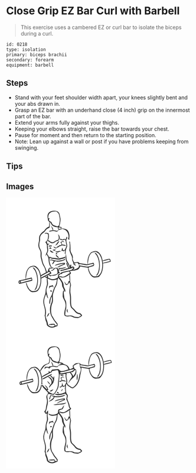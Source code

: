 # Close Grip EZ Bar Curl with Barbell
> This exercise uses a cambered EZ or curl bar to isolate the biceps during a curl.

``` 
id: 0218 
type: isolation 
primary: biceps brachii 
secondary: forearm 
equipment: barbell 
``` 

## Steps

 - Stand with your feet shoulder width apart, your knees slightly bent and your abs drawn in.
 - Grasp an EZ bar with an underhand close (4 inch) grip on the innermost part of the bar.
 - Extend your arms fully against your thighs.
 - Keeping your elbows straight, raise the bar towards your chest.
 - Pause for moment and then return to the starting position.
 - Note: Lean up against a wall or post if you have problems keeping from swinging.

## Tips


## Images

<svg width="221pt" height="275pt" viewBox="0 0 221 275" xmlns="http://www.w3.org/2000/svg">
  <g fill="#FFF">
    <path d="M0 0h221v275H0V0m85.85 31.86c-3.28 4.38-1.33 10-.83 14.93.92 1.05 1.84 2.11 2.76 3.16-.14 3.08-.29 6.15-.59 9.21-4.39 1.61-7.6 4.94-10.03 8.81-3.35 2.3-6.76 4.75-8.62 8.52-2.71 4.05-.98 9.07-2.13 13.52-.77 3.3-1.62 6.78-.7 10.15.63 3.89 3.68 6.87 4.19 10.79.31 3.37-.3 6.77.21 10.13 1.68 6.31 2.52 12.98 6.2 18.57 2.63 3.69 3.25 8.22 4.66 12.41-3.61 1.85-7.08 3.96-10.63 5.91-1.16-6.99-4.08-14.21-10.27-18.19-3.62-2.11-7.93-.78-11.54.6-8.04 5.47-9.52 16.33-9.17 25.33-4.29.97-8.54 2.1-12.84 2.94-2.1 1.56-1.91 5.78.59 6.77 8.72-1.88 17.34-4.21 25.96-6.54-.1-2.14-.46-4.25-1.17-6.28-4.04.88-8.03 1.94-12.07 2.85 1.53-6.95 1.03-14.89 5.98-20.62 2.24-3.4 6.44-4.13 10.16-4.72 4.45 1.91 8.32 5.28 10.33 9.74 2.95 6.9 4.03 14.59 3.25 22.05-.74 5.49-1.93 11.47-6.01 15.52-2.85 3.26-7.67 2.65-11.54 2.46-4.4-1.67-6.81-6.14-8.63-10.21-1.12-2.32-1.09-5.3-3.21-7.03.5 5.48 2.56 10.86 6.06 15.13 1.9 2.36 4.53 4.7 7.77 4.53 3.82-.26 8.31-.09 10.91-3.46 5.58-6.6 6.53-15.84 6.24-24.17 2.49-1 4.88-2.26 7.23-3.55 1.35 1.12 2.68 2.45 4.57 2.53-.51 3.43-.2 6.89.05 10.33.44 3.51-1.55 6.62-2.09 9.99-.85 3.65-.71 7.43-1.3 11.12-1.63 4.87-3.53 9.72-4.21 14.84-.3 7.26 3.43 13.95 3.68 21.16.04 3.07-.09 6.18-.95 9.15 1.78 3.72.87 8.03 2.89 11.64 1.82 2.91.46 7.26 3.56 9.39 4.18 3.66 11.07 4.28 15.64 1.05 1.18-.21 2.33-.52 3.45-.93 1.43-1.14.83-3.11.9-4.68-1.36-1.71-2.49-3.61-3.98-5.21-3.21-3.16-4.45-7.68-7.33-11.1-2.76-6.47-2.37-13.66-1.16-20.43.67-3.39 2.7-6.42 2.84-9.92.41-5.05-1.01-10.23.59-15.15 1.66-5.25 2.96-10.73 6.12-15.33 3.15-4.9 1.17-11.31 4.32-16.09 2.65 2.27 4.35 5.36 6.15 8.29 2.1 3.16.74 7.32 2.6 10.57 1.73 3.19 2.92 6.64 4.62 9.85 3-4.6-2.58-8.48-2.52-13.14.13-6.33-4.53-11.04-7.66-16.07-.53-.5-1.59-1.49-2.13-1.99l1.52-.11c6.56 4.07 14.38.24 19.64-4.23.27 4.33.48 8.66.79 12.98-.5-.01-1.5-.02-2-.02-.81 2.21-1.05 5.01-3 6.54-2.7.41-4.02-2.73-4.89-4.78-.19.03-.56.08-.75.1 1.01 2.16 1.28 5.25 3.74 6.27 3.38.38 4.68-3.4 6.38-5.58.67 1.88 1.8 3.74 1.55 5.83-1.11 6.63-2.35 13.53-.78 20.19 1.67 8.32-.96 17.13 2.47 25.15 2.64 2.71 5.55 5.17 7.77 8.26 2.44 3.42 6.42 5.33 10.56 5.64.72.95 1.44 1.91 2.14 2.89-2.35 1.01-4.43 3.3-7.2 2.8-1.97-.15-3.94-.32-5.89-.58-2.65-.94-5.07-2.85-8.03-2.61-3.68-.26-7.98 1.49-11.05-1.26.36-4.51.35-9.16 1.98-13.43.13-4.07.35-8.15-.12-12.2-.41-3.57-3.41-6.22-3.74-9.79-.62-4.55-1.72-9.17-.52-13.74-.73-.05-1.63-.17-1.89.73-.79 3.72-.92 7.56-.84 11.35 1.22 5.15 5.34 9.27 5.57 14.75 1.65 7.92-4.08 15.42-1.93 23.29 2.78 2.85 6.9 2.38 10.46 1.77 4.06-.79 7.09 3.06 11.01 3.1 1.98.04 3.92.7 5.9.51 3.21-1.21 6.93-2.21 8.49-5.63-1.64-1.64-2.82-4.35-5.47-4.41-4.53-.29-7.56-4-10.2-7.26-1.92-2.55-5.52-3.88-6-7.36-1.46-5.92-.67-12.11-1.01-18.14.1-4.37-1.83-8.54-1.25-12.92-.06-3.22.02-6.43.99-9.54 1.02-3.33-1.63-6.26-1.37-9.56.08-4.6-.09-9.22-.91-13.76.57-.23 1.69-.68 2.25-.91l.06-2.91c-.61-.57-1.85-1.71-2.46-2.27 4.55-1.92 9.63-.81 14.15-2.86 3.93-.44 5.85-4.05 7.48-7.18 5.16.97 10.31 2.09 15.54 2.63.34 6.45 3.13 12.81 7.75 17.34 1.91 2.1 4.92 2.92 7.68 2.41 2.83-.48 6.28-.09 8.18-2.71 6.29-6.91 7.42-16.96 7.01-25.91 5.4-.28 10.56-2.24 15.76-3.59-.55-1.99-.55-6.36-3.61-5.5-4.3 1.11-8.86 1.64-12.83 3.74-1.48-6.65-3.55-14.12-9.54-18.12-4.13-2.84-9.43-1.11-13.52.77-6.86 6.02-8.27 16.21-7.77 24.86-4.79-.97-9.66-1.39-14.46-2.29-1.99-.1-3.19-1.86-4.81-2.75-2.53.03-4.95.93-7.46 1.14-1.74-2.8-4.08-5.59-3.2-9.14 1.17-6.33-5.11-10.77-4.71-16.94.17-5.08-.14-10.18-.95-15.2.16-1.02-.94-1.08-1.49-1.54 1.11 5.98 1.08 12.11.26 18.12 1.22 3.7 2.48 7.4 4.24 10.89 1.5 2.71 1.13 5.85 1.36 8.82.82 2.52 2.44 4.78 2.66 7.5.27 2.69 3.48 3.45 5.73 3.33-1.44-1.27-3.06-2.33-4.56-3.52 2.25-.71 4.53-1.36 6.8-2.03.98 1.27 1.91 2.55 2.85 3.85l.66-1.06c-.17 1.36-.32 2.72-.52 4.07.07.32.21.94.28 1.25-2.56 4.36-7.73 5.22-12.13 6.7.96-1.16 2.07-2.18 2.96-3.4-.19-1.31-1.26-2.25-1.92-3.33-.65-.06-1.96-.17-2.61-.23-.54.37-1.63 1.13-2.18 1.5l.12-5.21c-2.9-.29-2.45 2.47-2.56 4.47-.94-3.83-2.71-7.36-4.92-10.6-3.31-4.56-1.4-10.6-3.79-15.52-.35-4.33.06-8.94 2.1-12.88 2.7-5.37-1.76-11.17-.59-16.7 1.5-1.75 2.09-3.89.48-5.78-.71 1.88-1.33 3.78-1.88 5.71-.79-.34-1.57-.69-2.35-1.05-1.6.41-3.2.83-4.79 1.26-1.29-.61-2.58-1.23-3.86-1.84-.25.38-.75 1.16-1 1.55 3.11 2.23 6.76 1.84 10.08.26 2.45 2.57 2.02 6.44 2.96 9.66 1.25 4.6-1.56 8.72-3.93 12.38-.7-.13-2.09-.37-2.78-.5-.22-1.82-.68-3.61-1.53-5.24-.49 2.41-.92 4.83-1.44 7.23.65-.18 1.97-.52 2.62-.69.52.34 1.54 1.03 2.06 1.37.58-.61 1.74-1.82 2.32-2.43l.32 5.52c-.43 0-1.28-.01-1.71-.01.56.37 1.69 1.11 2.25 1.48 1.43 4.14-.08 8.71 1.12 12.94.48 3.94 3.66 6.63 5.19 10.12.92 2.07 1.79 4.18 2.72 6.25-4.35-2.35-3.09-8.83-7.48-11.38.94 4.06 2.74 7.87 4.66 11.55-5.53.64-10.56 3.38-16.14 3.75.05.76.13 1.51.27 2.26 7.4-1.81 14.69-4.11 22.14-5.74 1.09-.71 2.19-1.4 3.32-2.06-.11 2.44-1.72 4.46-3.97 5.32-6.48 2.31-13.5 2.54-19.93 5.03-1.56 2.11-4.1 2.62-6.23 3.87-.51 2.15-.66 4.36-.99 6.54-3.51 2.35-7.8 3.76-12.04 3.25-2.72-.6-5.21-1.91-7.79-2.91-.04-1.74-.1-3.47-.19-5.2-1.24 1.2-2.33 2.54-3.31 3.96-.61-.3-1.83-.89-2.44-1.19 2.33-1.03 4.59-2.19 6.85-3.35 1.21 1.19 2.5 2.31 3.98 3.17 2.18-2.47 5.77-.84 8.57-1.88 4.59-.59 7.4-4.65 11.48-6.4-2.59.36-2.88-1.96-3.71-3.51 1.31-.44 2.62-.9 3.86-1.51l-4.37-.84c-.53-1.1-1-2.24-1.74-3.21-2.83-.15-5.81-.2-8.12 1.68-.27.58-.8 1.74-1.07 2.32-.66.13-1.99.37-2.66.5-.24.37-.72 1.13-.96 1.51 3.72.58 5.75-2.53 8.05-4.76 1.55-.11 3.9-.42 4.11 1.71.34 3.1 2.16 7.14-.7 9.56-3.9 1.7-8.26 1.56-12.29 2.79-.86-.52-2.58-1.57-3.44-2.09 1.56-.47 3.1-.99 4.65-1.49-.01-2.86-1.87-5.03-4.16-6.49.18-1.28.37-2.55.56-3.81 2.85-.26 6.17.23 8.37-1.99l-3.5-.12c-3.9-5.82-5.96-13.24-4.36-20.14 2.1 1.7 4.68 2.62 7.37 2.62 4.69.05 9.32 2.27 14.01.93 3.24-1.03 6.74-1.4 9.77-3.02.2-.66.6-2 .8-2.67-4.57 2.14-9.55 3.3-14.54 3.86-3.66-.46-7.27-1.43-10.99-1.35-2.23.19-4.12-1.04-6.01-2.02-.66.2-1.31.45-1.93.76-.78-2.52-2.52-4.51-3.94-6.66.53-2.33 2.09-4.37 2.17-6.81.08-3.83-.6-7.64-.85-11.46 1.3-.65 2.57-1.36 3.83-2.07-1.5.01-2.98-.35-4.47-.42-.33-.88-1-2.64-1.33-3.52.41-.66 1.23-1.98 1.64-2.63 2.52 1.88 4.92 4.06 7.94 5.12 3.42.75 6.69-1.08 8.87-3.6 2.36-.83 5.64-.95 6.7-3.66 2.57-3.43.91-8.44-2.26-10.86 1.4 3.57 2.3 7.42.8 11.14-3.24.94-6.42 2.08-9.06 4.25-3.81 2.48-7.86-.4-10.61-3.06-.45.06-1.37.19-1.83.26 2.47-4.39 2.92-9.65 1.34-14.41-2.34-.79-6.87-2.51-7.72.88 2.49-.94 7.42-.35 6.96 3.18.16 4.81-.71 11.54-5.71 13.55 1.63 2.57 3.78 5.17 3.4 8.43-.35 4.38 1.85 9.15-.73 13.14-1.34 2.21-2 4.72-2.05 7.29.62-1.27 1.21-2.56 1.77-3.86 1.92 2.85 4 5.87 4.1 9.44.48 6.41 1.07 13.73 6.61 18-1.85.02-4.35-1-5.63.96-2.46 1.98-.96 6.07-4.05 7.54-.52-1.23-1.11-2.43-1.5-3.71-1.36-6.32-6.07-11.33-7.33-17.69-.48-2.49-.99-4.96-1.72-7.38-1.37-4.11.41-8.48-.9-12.61-.77-4.26-4.19-7.64-4.18-12.09-.35-2.96 0-5.93.98-8.73 1.24-3.26-.14-6.83 1.05-10.1 1.21-3.16 3.65-5.73 6.49-7.51 2.92-1.75 4.1-5.17 6.61-7.34 1.78-1.28 3.91-1.92 5.76-3.08.5-3.77.73-7.6.37-11.4 2.94 2.37 3.4 6.97 7.09 8.46 2.81 1.58 6.01 2.23 9.21 2.13.04 1.86.54 3.61 1.5 5.19-1.19 1-2.34 3.06-4.2 2.16-2.2-.68-4.46-1.07-6.76-1.25.46-3.82-2.48-6.58-4.47-9.44 1.21 3.2 2.5 6.36 3.7 9.57-2.29.38-4.56.89-6.85 1.23-.09.4-.26 1.19-.34 1.59 2.52-.32 4.98-1.03 7.51-1.34 2.74-.31 5.23 1.2 7.9 1.45 1.67-.18 2.33-1.85 3.14-3.07 3.23-1.11 6.44-2.3 9.79-2.98l-.38.73c8.72 1.57 13.56 11.95 10.37 19.93.82.75 1.65 1.51 2.49 2.25-.42-4.1 1.07-8.25-.14-12.28-.84-3.6-2.18-7.65-5.85-9.26-4.81-2.05-10.69-2.85-15.44-.24a96.14 96.14 0 0 0-.33-4.14c2.42.77 4.91 1.34 7.46 1.43-1.52-2.01-4.06-2.12-6.31-2.66 1.64-3.85 2.08-8.06 2.69-12.16.7-4.18-1.22-8.14-1.7-12.24-.29-4.27-4.42-7.65-8.61-7.59-5.03-.55-10.98.13-14.18 4.55m24.06 59.03c1.91 1.24 3.26 3.64 1.96 5.82-1.24.18-2.49.32-3.74.41-1.21 1.34-2.77 2.22-4.47 2.78-.64.83-1.26 1.67-1.88 2.52-1.98-.84-3.89-1.83-5.88-2.64 1.07 2.19 2.99 3.59 5.42 3.82 1.65-1.3 3.48-2.34 5.51-2.91.35-.36 1.05-1.07 1.4-1.43 1.83-.36 3.61-.96 5.2-1.94 2.74.18 5.45.65 8.09 1.4-1.23-3.18-4.79-2.84-7.58-2.96-.44-1.41-1.09-2.74-1.83-4.01.88-.7 1.74-1.4 2.6-2.11 1.18.45 2.38.88 3.58 1.28-1.01-.91-1.92-2.07-3.25-2.52-1.7.88-3.12 2.34-5.13 2.49m-5.15-.17c-1.64 2.47-3.59 4.71-5.28 7.14 1.56-.86 3.06-1.81 4.57-2.76 1.15-2.08 2.96-3.76 3.88-5.96-1.2.11-2.54.42-3.17 1.58m-18.39 7.05c.08.49.24 1.45.32 1.93 2.13-.04 4.23-.31 6.34-.57-.28-.51-.82-1.54-1.1-2.06-1.79.62-3.67.87-5.56.7m.47 5.88c1.84.29 3.7.39 5.55.62-.82-1.05-1.65-2.09-2.5-3.12-1.04.81-2.06 1.63-3.05 2.5m7.45 2.56c1.06 1.71 2.92 1.97 4.76 2.09.6-.92 1.21-1.84 1.8-2.77-2.19.24-4.37.45-6.56.68m-5.19.9c-.36 3.87 4.31 5.67 7.48 4.7-2.37-1.76-4.92-3.24-7.48-4.7m10.63 2.06c1.73 2.49 4.72 3.64 7.21 1.39 1.52-.21 3.03-.45 4.52-.8-3.75-2.9-7.76 1.52-11.73-.59m1.29 3.56c-.65 1.37 1.27 3.35 2.62 2.77.47-1.33-1.15-3.73-2.62-2.77m-.33 2.76c.2 3.69 3.28 7.48 7.23 7.1-2.54-2.24-4.91-4.64-7.23-7.1m3.31 13.02c-4.84.41-9.18-2.32-13.95-2.43l-.2 3.26c.4-.5 1.2-1.51 1.6-2.01 1.8.64 3.58 1.31 5.34 2.05-1.19 2.04-2.54 3.97-3.76 5.98 3.01.25 4.14-2.93 5.04-5.23 1.09-.18 2.19-.39 3.28-.64 1.1.71 2.36 1.08 3.68.9 4.99-.13 10.01-1.26 14.41-3.67.15-.6.47-1.81.62-2.41-4.51 3.46-10.58 3.88-16.06 4.2m-2.07 7.57c-1.43.3-2.41 1.4-3.39 2.38 6.34-.98 12.42-4.05 18.92-3.51-4.77 2.32-10.26 3.54-14.1 7.44 5.53-1.57 10.58-4.56 16.06-6.38-.04-1.06-.07-2.12-.08-3.18-5.94.14-11.77 1.48-17.41 3.25m4.96 7.14c-.29.68-.51 1.39-.63 2.12 5.43-.4 11.79.07 15.94-4.19-5 1.21-10.12 2.89-15.31 2.07m-53.16-1.23c1.83 3.21 4.79 5.7 6.06 9.25 4.79 11.85 4.73 26.34-2.45 37.24 3.86-.94 4.67-5.21 5.69-8.45 2.62-10.15 1.9-21.22-2.33-30.84-1.5-3.02-3.3-6.56-6.97-7.2m68.98 88.3c.93 1.4 1.85 2.82 2.89 4.15-.58-2.86-1.04-5.74-1.31-8.65-.72 1.43-1.13 2.97-1.58 4.5z"/>
    <path d="M89.04 31.73c3.63-3.21 8.67-3.34 13.24-3.13 2 1.86 4.64 3.58 5.01 6.52.74 4.28 2.3 8.54 1.53 12.94-.51 2.91-.73 5.91-1.63 8.74-1.01.79-2.12 1.42-3.2 2.09-2.68-.88-5.4-1.71-7.98-2.86-2.34-1.09-3.15-3.74-4.14-5.91-1.69-1.01-3.4-2.01-4.86-3.34-.1-1.69.64-3.28 1.05-4.89l-2.44.64c-.34-3.81.04-8.36 3.42-10.8zM172.07 113.95c2.3-3.02 6.45-2.73 9.75-3.76 2.91 1.58 6.14 3.03 7.94 5.98 5.42 8.41 6.3 18.95 4.97 28.66-1.03 6.46-3.92 13.77-10.85 15.73-.02-1.14-.06-2.29-.11-3.43l.89 1.37c4.21-4.79 5.19-11.43 5.61-17.57.45-8.56-1.02-17.42-5.45-24.84-1.12-1.95-2.9-3.37-4.88-4.36.59 3.11 3.59 4.89 4.78 7.74 4.78 9.66 5.42 21.22 2.25 31.48-.69 2.42-2 4.61-3.69 6.46 0 .63.02 1.89.02 2.52-2.47.52-5.17.78-7.32-.82-5.38-3.49-7.24-10.01-8.84-15.84.41-.43 1.23-1.29 1.65-1.72 3.06-.71 6.1-1.51 9.12-2.37.34-1 .68-2 1.02-2.99-.54-1.19-1.07-2.37-1.6-3.56-3.88.96-7.75 1.97-11.64 2.9 1.4-7.34 1.28-15.56 6.38-21.58zM196.07 129.47c4.48-1.08 8.94-2.23 13.36-3.51.57.96 2.47 2.32 1.08 3.41-4.52 1.46-9.25 2.14-13.78 3.56-.17-.86-.49-2.59-.66-3.46z"/>
    <path d="M148.91 135.15c5 .76 9.94 2.01 14.99 2.41 3.78-.46 7.33-1.97 11.07-2.62 1.42-.55 3.83 1.58 1.67 2.52-4.11 1.3-8.23 2.93-12.54 3.26-5.34-.88-10.66-1.89-16-2.83.21-.69.61-2.06.81-2.74zM114.4 153.34c4.46-1.07 8.95-2 13.42-3.08.57 1.15 1.18 2.29 1.82 3.4-5.07 2.39-8.97 7-14.84 7.68-2.59-.97-5.28-1.71-8.04-2 .73-1.9 2.4-3.01 3.99-4.13.61.05 1.83.15 2.44.19l1.21-2.06zM71.02 159.68c5.51-3.02 11.09-5.89 16.56-9 .39.65 1.19 1.94 1.58 2.58-5.96 3.44-12.28 6.2-18.22 9.69l.08-3.27zM29.55 169.46c7.45-.96 14.56-3.56 21.97-4.69 0 .62-.01 1.87-.01 2.5-7.02 2.25-14.37 3.39-21.33 5.89-.16-.92-.47-2.77-.63-3.7zM84.02 164.68c2.97.99 5.7 2.71 8.8 3.29 3.5.23 6.91-.8 10.29-1.54-.79 5.21-1.42 10.71-4.54 15.14-2.74 5.16-4.08 10.94-6.01 16.42-2.1 3.94-4.32 7.97-4.77 12.5-.17 2.12-.6 4.52.99 6.26 1.26-5.24.58-11.05 4.06-15.58 0 4.3.85 8.87-1.02 12.92-4.47 9.91-3.79 22.4 2.65 31.32 2.18 5.2 6.79 8.71 9.34 13.69-1.2.41-2.4.79-3.62 1.16-.86-1.23-1.34-2.81-2.59-3.7-3.33.19-6.69.28-9.99.64-.25.39-.77 1.17-1.02 1.57 1-.14 2-.27 3-.41 3.07 1.78 7.28-1.97 9.26 1.88-4.09 3.61-10.66 2.4-13.73-1.92-.5-6.07-3.89-11.37-5.05-17.29-.03-1.99.54-3.92.79-5.87.99-9.28-5.04-17.78-3.66-27.05.8-4 2.09-7.9 3.82-11.6 1.63 2.69 1.45 6.69 4.35 8.48-1.35-5.28-3.01-10.51-3.66-15.93.11-4.52 2.3-8.57 3.25-12.9.12-3.85-.69-7.65-.94-11.48m3.47 15.18c-.18 1.82-.37 3.64-.48 5.47.72-1.16 1.4-2.33 2.09-3.5a97.2 97.2 0 0 0 5.08-1.34c.72 1.06 1.47 2.1 2.25 3.12-.43-1.9-1.06-3.73-1.69-5.57-2.25 1.19-4.7 1.83-7.25 1.82m5.83 10.96c.02-2.2-2.79-1.41-4.08-2.11-.07 2.62 1.95 2.69 4.08 2.11M82.6 242.77c1.06-.92 2.08-1.88 3.08-2.86.67-1.94 1.66-3.73 2.62-5.53-3.67.94-4.57 5.3-5.7 8.39zM27.2 170.38c1.45-.23 1.45 2.27.6 2.96-1.41.2-1.42-2.27-.6-2.96z"/>
  </g>
  <g fill="#333">
    <path d="M85.85 31.86c3.2-4.42 9.15-5.1 14.18-4.55 4.19-.06 8.32 3.32 8.61 7.59.48 4.1 2.4 8.06 1.7 12.24-.61 4.1-1.05 8.31-2.69 12.16 2.25.54 4.79.65 6.31 2.66-2.55-.09-5.04-.66-7.46-1.43.14 1.38.25 2.76.33 4.14 4.75-2.61 10.63-1.81 15.44.24 3.67 1.61 5.01 5.66 5.85 9.26 1.21 4.03-.28 8.18.14 12.28-.84-.74-1.67-1.5-2.49-2.25 3.19-7.98-1.65-18.36-10.37-19.93l.38-.73c-3.35.68-6.56 1.87-9.79 2.98-.81 1.22-1.47 2.89-3.14 3.07-2.67-.25-5.16-1.76-7.9-1.45-2.53.31-4.99 1.02-7.51 1.34.08-.4.25-1.19.34-1.59 2.29-.34 4.56-.85 6.85-1.23-1.2-3.21-2.49-6.37-3.7-9.57 1.99 2.86 4.93 5.62 4.47 9.44 2.3.18 4.56.57 6.76 1.25 1.86.9 3.01-1.16 4.2-2.16-.96-1.58-1.46-3.33-1.5-5.19-3.2.1-6.4-.55-9.21-2.13-3.69-1.49-4.15-6.09-7.09-8.46.36 3.8.13 7.63-.37 11.4-1.85 1.16-3.98 1.8-5.76 3.08-2.51 2.17-3.69 5.59-6.61 7.34-2.84 1.78-5.28 4.35-6.49 7.51-1.19 3.27.19 6.84-1.05 10.1-.98 2.8-1.33 5.77-.98 8.73-.01 4.45 3.41 7.83 4.18 12.09 1.31 4.13-.47 8.5.9 12.61.73 2.42 1.24 4.89 1.72 7.38 1.26 6.36 5.97 11.37 7.33 17.69.39 1.28.98 2.48 1.5 3.71 3.09-1.47 1.59-5.56 4.05-7.54 1.28-1.96 3.78-.94 5.63-.96-5.54-4.27-6.13-11.59-6.61-18-.1-3.57-2.18-6.59-4.1-9.44-.56 1.3-1.15 2.59-1.77 3.86.05-2.57.71-5.08 2.05-7.29 2.58-3.99.38-8.76.73-13.14.38-3.26-1.77-5.86-3.4-8.43 5-2.01 5.87-8.74 5.71-13.55.46-3.53-4.47-4.12-6.96-3.18.85-3.39 5.38-1.67 7.72-.88 1.58 4.76 1.13 10.02-1.34 14.41.46-.07 1.38-.2 1.83-.26 2.75 2.66 6.8 5.54 10.61 3.06 2.64-2.17 5.82-3.31 9.06-4.25 1.5-3.72.6-7.57-.8-11.14 3.17 2.42 4.83 7.43 2.26 10.86-1.06 2.71-4.34 2.83-6.7 3.66-2.18 2.52-5.45 4.35-8.87 3.6-3.02-1.06-5.42-3.24-7.94-5.12-.41.65-1.23 1.97-1.64 2.63.33.88 1 2.64 1.33 3.52 1.49.07 2.97.43 4.47.42-1.26.71-2.53 1.42-3.83 2.07.25 3.82.93 7.63.85 11.46-.08 2.44-1.64 4.48-2.17 6.81 1.42 2.15 3.16 4.14 3.94 6.66.62-.31 1.27-.56 1.93-.76 1.89.98 3.78 2.21 6.01 2.02 3.72-.08 7.33.89 10.99 1.35 4.99-.56 9.97-1.72 14.54-3.86-.2.67-.6 2.01-.8 2.67-3.03 1.62-6.53 1.99-9.77 3.02-4.69 1.34-9.32-.88-14.01-.93-2.69 0-5.27-.92-7.37-2.62-1.6 6.9.46 14.32 4.36 20.14l3.5.12c-2.2 2.22-5.52 1.73-8.37 1.99-.19 1.26-.38 2.53-.56 3.81 2.29 1.46 4.15 3.63 4.16 6.49-1.55.5-3.09 1.02-4.65 1.49.86.52 2.58 1.57 3.44 2.09 4.03-1.23 8.39-1.09 12.29-2.79 2.86-2.42 1.04-6.46.7-9.56-.21-2.13-2.56-1.82-4.11-1.71-2.3 2.23-4.33 5.34-8.05 4.76.24-.38.72-1.14.96-1.51.67-.13 2-.37 2.66-.5.27-.58.8-1.74 1.07-2.32 2.31-1.88 5.29-1.83 8.12-1.68.74.97 1.21 2.11 1.74 3.21l4.37.84c-1.24.61-2.55 1.07-3.86 1.51.83 1.55 1.12 3.87 3.71 3.51-4.08 1.75-6.89 5.81-11.48 6.4-2.8 1.04-6.39-.59-8.57 1.88-1.48-.86-2.77-1.98-3.98-3.17-2.26 1.16-4.52 2.32-6.85 3.35.61.3 1.83.89 2.44 1.19.98-1.42 2.07-2.76 3.31-3.96.09 1.73.15 3.46.19 5.2 2.58 1 5.07 2.31 7.79 2.91 4.24.51 8.53-.9 12.04-3.25.33-2.18.48-4.39.99-6.54 2.13-1.25 4.67-1.76 6.23-3.87 6.43-2.49 13.45-2.72 19.93-5.03 2.25-.86 3.86-2.88 3.97-5.32-1.13.66-2.23 1.35-3.32 2.06-7.45 1.63-14.74 3.93-22.14 5.74-.14-.75-.22-1.5-.27-2.26 5.58-.37 10.61-3.11 16.14-3.75-1.92-3.68-3.72-7.49-4.66-11.55 4.39 2.55 3.13 9.03 7.48 11.38-.93-2.07-1.8-4.18-2.72-6.25-1.53-3.49-4.71-6.18-5.19-10.12-1.2-4.23.31-8.8-1.12-12.94-.56-.37-1.69-1.11-2.25-1.48.43 0 1.28.01 1.71.01l-.32-5.52c-.58.61-1.74 1.82-2.32 2.43-.52-.34-1.54-1.03-2.06-1.37-.65.17-1.97.51-2.62.69.52-2.4.95-4.82 1.44-7.23.85 1.63 1.31 3.42 1.53 5.24.69.13 2.08.37 2.78.5 2.37-3.66 5.18-7.78 3.93-12.38-.94-3.22-.51-7.09-2.96-9.66-3.32 1.58-6.97 1.97-10.08-.26.25-.39.75-1.17 1-1.55 1.28.61 2.57 1.23 3.86 1.84 1.59-.43 3.19-.85 4.79-1.26.78.36 1.56.71 2.35 1.05.55-1.93 1.17-3.83 1.88-5.71 1.61 1.89 1.02 4.03-.48 5.78-1.17 5.53 3.29 11.33.59 16.7-2.04 3.94-2.45 8.55-2.1 12.88 2.39 4.92.48 10.96 3.79 15.52 2.21 3.24 3.98 6.77 4.92 10.6.11-2-.34-4.76 2.56-4.47l-.12 5.21c.55-.37 1.64-1.13 2.18-1.5.65.06 1.96.17 2.61.23.66 1.08 1.73 2.02 1.92 3.33-.89 1.22-2 2.24-2.96 3.4 4.4-1.48 9.57-2.34 12.13-6.7-.07-.31-.21-.93-.28-1.25.2-1.35.35-2.71.52-4.07l-.66 1.06c-.94-1.3-1.87-2.58-2.85-3.85-2.27.67-4.55 1.32-6.8 2.03 1.5 1.19 3.12 2.25 4.56 3.52-2.25.12-5.46-.64-5.73-3.33-.22-2.72-1.84-4.98-2.66-7.5-.23-2.97.14-6.11-1.36-8.82-1.76-3.49-3.02-7.19-4.24-10.89.82-6.01.85-12.14-.26-18.12.55.46 1.65.52 1.49 1.54.81 5.02 1.12 10.12.95 15.2-.4 6.17 5.88 10.61 4.71 16.94-.88 3.55 1.46 6.34 3.2 9.14 2.51-.21 4.93-1.11 7.46-1.14 1.62.89 2.82 2.65 4.81 2.75 4.8.9 9.67 1.32 14.46 2.29-.5-8.65.91-18.84 7.77-24.86 4.09-1.88 9.39-3.61 13.52-.77 5.99 4 8.06 11.47 9.54 18.12 3.97-2.1 8.53-2.63 12.83-3.74 3.06-.86 3.06 3.51 3.61 5.5-5.2 1.35-10.36 3.31-15.76 3.59.41 8.95-.72 19-7.01 25.91-1.9 2.62-5.35 2.23-8.18 2.71-2.76.51-5.77-.31-7.68-2.41-4.62-4.53-7.41-10.89-7.75-17.34-5.23-.54-10.38-1.66-15.54-2.63-1.63 3.13-3.55 6.74-7.48 7.18-4.52 2.05-9.6.94-14.15 2.86.61.56 1.85 1.7 2.46 2.27l-.06 2.91c-.56.23-1.68.68-2.25.91.82 4.54.99 9.16.91 13.76-.26 3.3 2.39 6.23 1.37 9.56-.97 3.11-1.05 6.32-.99 9.54-.58 4.38 1.35 8.55 1.25 12.92.34 6.03-.45 12.22 1.01 18.14.48 3.48 4.08 4.81 6 7.36 2.64 3.26 5.67 6.97 10.2 7.26 2.65.06 3.83 2.77 5.47 4.41-1.56 3.42-5.28 4.42-8.49 5.63-1.98.19-3.92-.47-5.9-.51-3.92-.04-6.95-3.89-11.01-3.1-3.56.61-7.68 1.08-10.46-1.77-2.15-7.87 3.58-15.37 1.93-23.29-.23-5.48-4.35-9.6-5.57-14.75-.08-3.79.05-7.63.84-11.35.26-.9 1.16-.78 1.89-.73-1.2 4.57-.1 9.19.52 13.74.33 3.57 3.33 6.22 3.74 9.79.47 4.05.25 8.13.12 12.2-1.63 4.27-1.62 8.92-1.98 13.43 3.07 2.75 7.37 1 11.05 1.26 2.96-.24 5.38 1.67 8.03 2.61 1.95.26 3.92.43 5.89.58 2.77.5 4.85-1.79 7.2-2.8-.7-.98-1.42-1.94-2.14-2.89-4.14-.31-8.12-2.22-10.56-5.64-2.22-3.09-5.13-5.55-7.77-8.26-3.43-8.02-.8-16.83-2.47-25.15-1.57-6.66-.33-13.56.78-20.19.25-2.09-.88-3.95-1.55-5.83-1.7 2.18-3 5.96-6.38 5.58-2.46-1.02-2.73-4.11-3.74-6.27.19-.02.56-.07.75-.1.87 2.05 2.19 5.19 4.89 4.78 1.95-1.53 2.19-4.33 3-6.54.5 0 1.5.01 2 .02-.31-4.32-.52-8.65-.79-12.98-5.26 4.47-13.08 8.3-19.64 4.23l-1.52.11c.54.5 1.6 1.49 2.13 1.99 3.13 5.03 7.79 9.74 7.66 16.07-.06 4.66 5.52 8.54 2.52 13.14-1.7-3.21-2.89-6.66-4.62-9.85-1.86-3.25-.5-7.41-2.6-10.57-1.8-2.93-3.5-6.02-6.15-8.29-3.15 4.78-1.17 11.19-4.32 16.09-3.16 4.6-4.46 10.08-6.12 15.33-1.6 4.92-.18 10.1-.59 15.15-.14 3.5-2.17 6.53-2.84 9.92-1.21 6.77-1.6 13.96 1.16 20.43 2.88 3.42 4.12 7.94 7.33 11.1 1.49 1.6 2.62 3.5 3.98 5.21-.07 1.57.53 3.54-.9 4.68-1.12.41-2.27.72-3.45.93-4.57 3.23-11.46 2.61-15.64-1.05-3.1-2.13-1.74-6.48-3.56-9.39-2.02-3.61-1.11-7.92-2.89-11.64.86-2.97.99-6.08.95-9.15-.25-7.21-3.98-13.9-3.68-21.16.68-5.12 2.58-9.97 4.21-14.84.59-3.69.45-7.47 1.3-11.12.54-3.37 2.53-6.48 2.09-9.99-.25-3.44-.56-6.9-.05-10.33-1.89-.08-3.22-1.41-4.57-2.53-2.35 1.29-4.74 2.55-7.23 3.55.29 8.33-.66 17.57-6.24 24.17-2.6 3.37-7.09 3.2-10.91 3.46-3.24.17-5.87-2.17-7.77-4.53-3.5-4.27-5.56-9.65-6.06-15.13 2.12 1.73 2.09 4.71 3.21 7.03 1.82 4.07 4.23 8.54 8.63 10.21 3.87.19 8.69.8 11.54-2.46 4.08-4.05 5.27-10.03 6.01-15.52.78-7.46-.3-15.15-3.25-22.05-2.01-4.46-5.88-7.83-10.33-9.74-3.72.59-7.92 1.32-10.16 4.72-4.95 5.73-4.45 13.67-5.98 20.62 4.04-.91 8.03-1.97 12.07-2.85.71 2.03 1.07 4.14 1.17 6.28-8.62 2.33-17.24 4.66-25.96 6.54-2.5-.99-2.69-5.21-.59-6.77 4.3-.84 8.55-1.97 12.84-2.94-.35-9 1.13-19.86 9.17-25.33 3.61-1.38 7.92-2.71 11.54-.6 6.19 3.98 9.11 11.2 10.27 18.19 3.55-1.95 7.02-4.06 10.63-5.91-1.41-4.19-2.03-8.72-4.66-12.41-3.68-5.59-4.52-12.26-6.2-18.57-.51-3.36.1-6.76-.21-10.13-.51-3.92-3.56-6.9-4.19-10.79-.92-3.37-.07-6.85.7-10.15 1.15-4.45-.58-9.47 2.13-13.52 1.86-3.77 5.27-6.22 8.62-8.52 2.43-3.87 5.64-7.2 10.03-8.81.3-3.06.45-6.13.59-9.21-.92-1.05-1.84-2.11-2.76-3.16-.5-4.93-2.45-10.55.83-14.93m3.19-.13c-3.38 2.44-3.76 6.99-3.42 10.8l2.44-.64c-.41 1.61-1.15 3.2-1.05 4.89 1.46 1.33 3.17 2.33 4.86 3.34.99 2.17 1.8 4.82 4.14 5.91 2.58 1.15 5.3 1.98 7.98 2.86 1.08-.67 2.19-1.3 3.2-2.09.9-2.83 1.12-5.83 1.63-8.74.77-4.4-.79-8.66-1.53-12.94-.37-2.94-3.01-4.66-5.01-6.52-4.57-.21-9.61-.08-13.24 3.13m83.03 82.22c-5.1 6.02-4.98 14.24-6.38 21.58 3.89-.93 7.76-1.94 11.64-2.9.53 1.19 1.06 2.37 1.6 3.56-.34.99-.68 1.99-1.02 2.99-3.02.86-6.06 1.66-9.12 2.37-.42.43-1.24 1.29-1.65 1.72 1.6 5.83 3.46 12.35 8.84 15.84 2.15 1.6 4.85 1.34 7.32.82 0-.63-.02-1.89-.02-2.52 1.69-1.85 3-4.04 3.69-6.46 3.17-10.26 2.53-21.82-2.25-31.48-1.19-2.85-4.19-4.63-4.78-7.74 1.98.99 3.76 2.41 4.88 4.36 4.43 7.42 5.9 16.28 5.45 24.84-.42 6.14-1.4 12.78-5.61 17.57l-.89-1.37c.05 1.14.09 2.29.11 3.43 6.93-1.96 9.82-9.27 10.85-15.73 1.33-9.71.45-20.25-4.97-28.66-1.8-2.95-5.03-4.4-7.94-5.98-3.3 1.03-7.45.74-9.75 3.76m24 15.52c.17.87.49 2.6.66 3.46 4.53-1.42 9.26-2.1 13.78-3.56 1.39-1.09-.51-2.45-1.08-3.41-4.42 1.28-8.88 2.43-13.36 3.51m-47.16 5.68c-.2.68-.6 2.05-.81 2.74 5.34.94 10.66 1.95 16 2.83 4.31-.33 8.43-1.96 12.54-3.26 2.16-.94-.25-3.07-1.67-2.52-3.74.65-7.29 2.16-11.07 2.62-5.05-.4-9.99-1.65-14.99-2.41m-34.51 18.19l-1.21 2.06c-.61-.04-1.83-.14-2.44-.19-1.59 1.12-3.26 2.23-3.99 4.13 2.76.29 5.45 1.03 8.04 2 5.87-.68 9.77-5.29 14.84-7.68-.64-1.11-1.25-2.25-1.82-3.4-4.47 1.08-8.96 2.01-13.42 3.08m-43.38 6.34l-.08 3.27c5.94-3.49 12.26-6.25 18.22-9.69-.39-.64-1.19-1.93-1.58-2.58-5.47 3.11-11.05 5.98-16.56 9m-41.47 9.78c.16.93.47 2.78.63 3.7 6.96-2.5 14.31-3.64 21.33-5.89 0-.63.01-1.88.01-2.5-7.41 1.13-14.52 3.73-21.97 4.69m54.47-4.78c.25 3.83 1.06 7.63.94 11.48-.95 4.33-3.14 8.38-3.25 12.9.65 5.42 2.31 10.65 3.66 15.93-2.9-1.79-2.72-5.79-4.35-8.48-1.73 3.7-3.02 7.6-3.82 11.6-1.38 9.27 4.65 17.77 3.66 27.05-.25 1.95-.82 3.88-.79 5.87 1.16 5.92 4.55 11.22 5.05 17.29 3.07 4.32 9.64 5.53 13.73 1.92-1.98-3.85-6.19-.1-9.26-1.88-1 .14-2 .27-3 .41.25-.4.77-1.18 1.02-1.57 3.3-.36 6.66-.45 9.99-.64 1.25.89 1.73 2.47 2.59 3.7 1.22-.37 2.42-.75 3.62-1.16-2.55-4.98-7.16-8.49-9.34-13.69-6.44-8.92-7.12-21.41-2.65-31.32 1.87-4.05 1.02-8.62 1.02-12.92-3.48 4.53-2.8 10.34-4.06 15.58-1.59-1.74-1.16-4.14-.99-6.26.45-4.53 2.67-8.56 4.77-12.5 1.93-5.48 3.27-11.26 6.01-16.42 3.12-4.43 3.75-9.93 4.54-15.14-3.38.74-6.79 1.77-10.29 1.54-3.1-.58-5.83-2.3-8.8-3.29m-56.82 5.7c-.82.69-.81 3.16.6 2.96.85-.69.85-3.19-.6-2.96z"/>
    <path d="M109.91 90.89c2.01-.15 3.43-1.61 5.13-2.49 1.33.45 2.24 1.61 3.25 2.52-1.2-.4-2.4-.83-3.58-1.28-.86.71-1.72 1.41-2.6 2.11.74 1.27 1.39 2.6 1.83 4.01 2.79.12 6.35-.22 7.58 2.96-2.64-.75-5.35-1.22-8.09-1.4-1.59.98-3.37 1.58-5.2 1.94-.35.36-1.05 1.07-1.4 1.43-2.03.57-3.86 1.61-5.51 2.91-2.43-.23-4.35-1.63-5.42-3.82 1.99.81 3.9 1.8 5.88 2.64.62-.85 1.24-1.69 1.88-2.52 1.7-.56 3.26-1.44 4.47-2.78 1.25-.09 2.5-.23 3.74-.41 1.3-2.18-.05-4.58-1.96-5.82z"/>
    <path d="M104.76 90.72c.63-1.16 1.97-1.47 3.17-1.58-.92 2.2-2.73 3.88-3.88 5.96-1.51.95-3.01 1.9-4.57 2.76 1.69-2.43 3.64-4.67 5.28-7.14zM86.37 97.77c1.89.17 3.77-.08 5.56-.7.28.52.82 1.55 1.1 2.06-2.11.26-4.21.53-6.34.57-.08-.48-.24-1.44-.32-1.93zM86.84 103.65c.99-.87 2.01-1.69 3.05-2.5.85 1.03 1.68 2.07 2.5 3.12-1.85-.23-3.71-.33-5.55-.62zM94.29 106.21c2.19-.23 4.37-.44 6.56-.68-.59.93-1.2 1.85-1.8 2.77-1.84-.12-3.7-.38-4.76-2.09zM89.1 107.11c2.56 1.46 5.11 2.94 7.48 4.7-3.17.97-7.84-.83-7.48-4.7zM99.73 109.17c3.97 2.11 7.98-2.31 11.73.59-1.49.35-3 .59-4.52.8-2.49 2.25-5.48 1.1-7.21-1.39zM101.02 112.73c1.47-.96 3.09 1.44 2.62 2.77-1.35.58-3.27-1.4-2.62-2.77zM100.69 115.49c2.32 2.46 4.69 4.86 7.23 7.1-3.95.38-7.03-3.41-7.23-7.1zM104 128.51c5.48-.32 11.55-.74 16.06-4.2-.15.6-.47 1.81-.62 2.41-4.4 2.41-9.42 3.54-14.41 3.67-1.32.18-2.58-.19-3.68-.9-1.09.25-2.19.46-3.28.64-.9 2.3-2.03 5.48-5.04 5.23 1.22-2.01 2.57-3.94 3.76-5.98-1.76-.74-3.54-1.41-5.34-2.05-.4.5-1.2 1.51-1.6 2.01l.2-3.26c4.77.11 9.11 2.84 13.95 2.43zM101.93 136.08c5.64-1.77 11.47-3.11 17.41-3.25.01 1.06.04 2.12.08 3.18-5.48 1.82-10.53 4.81-16.06 6.38 3.84-3.9 9.33-5.12 14.1-7.44-6.5-.54-12.58 2.53-18.92 3.51.98-.98 1.96-2.08 3.39-2.38zM106.89 143.22c5.19.82 10.31-.86 15.31-2.07-4.15 4.26-10.51 3.79-15.94 4.19.12-.73.34-1.44.63-2.12zM53.73 141.99c3.67.64 5.47 4.18 6.97 7.2 4.23 9.62 4.95 20.69 2.33 30.84-1.02 3.24-1.83 7.51-5.69 8.45 7.18-10.9 7.24-25.39 2.45-37.24-1.27-3.55-4.23-6.04-6.06-9.25zM87.49 179.86c2.55.01 5-.63 7.25-1.82.63 1.84 1.26 3.67 1.69 5.57-.78-1.02-1.53-2.06-2.25-3.12-1.68.5-3.37.93-5.08 1.34-.69 1.17-1.37 2.34-2.09 3.5.11-1.83.3-3.65.48-5.47zM93.32 190.82c-2.13.58-4.15.51-4.08-2.11 1.29.7 4.1-.09 4.08 2.11zM122.71 230.29c.45-1.53.86-3.07 1.58-4.5.27 2.91.73 5.79 1.31 8.65-1.04-1.33-1.96-2.75-2.89-4.15zM82.6 242.77c1.13-3.09 2.03-7.45 5.7-8.39-.96 1.8-1.95 3.59-2.62 5.53-1 .98-2.02 1.94-3.08 2.86z"/>
  </g>
</svg>

<svg width="221pt" height="275pt" viewBox="0 0 221 275" xmlns="http://www.w3.org/2000/svg">
  <g fill="#FFF">
    <path d="M0 0h221v275H0V0m85.85 31.85c-3.28 4.39-1.32 10-.84 14.93.92 1.05 1.84 2.1 2.77 3.15-.13 3.15-.3 6.3-.6 9.44-1.04.96-2.1 1.92-3.17 2.85-2.52.38-4.78 1.57-6.95 2.86-4.03 2.85-6.06 7.53-8.46 11.68-2.06-2.96-4.36-6.14-7.8-7.56-3.25-1.31-6.55.25-9.79.71-8.28 5.58-10.12 16.51-9.62 25.79-3.86.83-7.66 1.96-11.55 2.65-3.49.11-3.6 5.95-.79 7.05 8.25-1.73 16.4-3.94 24.54-6.11 2.9-.87.72-4.69.29-6.69-4.01.88-7.96 1.94-11.97 2.81 1.2-5.83.98-12.08 3.83-17.49 1.71-2.91 3.93-6.11 7.48-6.77 1.99-.27 4.26-1.78 6.11-.39 4.11 2.06 7.55 5.5 9.28 9.8 2.9 7.26 3.88 15.31 2.69 23.04 1.17.22 2.35.1 3.47-.31l-1.7-.56c.02-4.38.34-8.78-.18-13.14 6.65-3.09 12.82-7.13 19.53-10.11.28-.59.84-1.76 1.13-2.35 3.52-.74 7.03-1.64 10.64-1.82 1.9.79 1.76 3.07 2.24 4.75 1.97 7.95-1.15 15.86-1.25 23.83-.08 7.13-3.71 13.51-7.88 19.04-1.03.23-2.05.52-3.11.6-4.11-1.87-8.67-3.56-10.98-7.78.6.03 1.81.08 2.41.1-.81-4.33-3.19-8.58-7.56-10.11 1.77 2.25 3.71 4.39 5.13 6.9-.27.58-.55 1.15-.84 1.73-2.08-3.31-5.92-5.09-7.64-8.69-.68 0-2.03.02-2.71.03 3.08 6.4 9.33 10.4 13.49 16.04-1.17 2.04-2.64 3.92-3.6 6.08-.75 2.74.55 5.47.92 8.18.97 5.64-1.99 10.9-2.1 16.48 0 2.66-1.31 4.97-3.34 6.64.75 2.04 2.2 3.68 3.58 5.33.5-.39 1.49-1.15 1.99-1.54-.47 3.7-.22 7.42.04 11.13.39 3.48-1.53 6.57-2.07 9.91-.87 3.67-.72 7.48-1.34 11.18-1.6 4.86-3.51 9.7-4.18 14.81-.32 7.88 4.1 15.11 3.68 23.01-.03 2.48-.27 4.97-.97 7.36.5 1.58 1.02 3.16 1.53 4.74-.9 3.97 2.25 7.17 2.6 10.99-.1 5.09 5.37 8.1 9.88 8.21 4.33.74 8.07-1.89 11.99-3.21.69-1.3.44-2.81.55-4.21-1.41-1.78-2.58-3.74-4.12-5.4-3.17-3.21-4.49-7.68-7.34-11.13-2.68-6.48-2.32-13.62-1.09-20.38.68-3.35 2.66-6.35 2.82-9.82.42-4.85-.92-9.81.43-14.56.88-3.82 2.47-7.41 3.56-11.17 1.79-3.36 4.11-6.54 4.62-10.43 1.05-3.4-.21-7.49 2.43-10.3 2.69 1.8 4.01 4.9 5.78 7.5 2.5 3.26 1.1 7.69 2.97 11.18 1.52 3.38 2.92 6.83 4.89 9.99 2.38-4.79-2.66-8.57-2.78-13.25.04-6.16-4.24-10.97-7.56-15.76-.56-.67-1.69-2.01-2.25-2.69 2.76.4 5.18 2.4 8.07 2.05 4.94-.32 9.35-2.97 13.1-6.02.27 4.34.49 8.68.78 13.02l-1.96-.08c-.52 1.64-.95 3.32-1.69 4.87-.36 1.13-1.93 2.75-3.05 1.41-1.83-.95-2.45-3.01-3.22-4.75-.17.16-.52.48-.69.64 1.02 2.13 1.47 4.84 3.68 6.11 3.41.08 4.72-3.43 6.43-5.72.64 1.89 1.78 3.76 1.54 5.85-1.08 6.62-2.35 13.51-.78 20.16 1.69 8.31-1 17.17 2.51 25.17 2.8 2.85 5.76 5.55 8.16 8.77 2.41 3.21 6.29 4.76 10.18 5.18.71.93 1.41 1.86 2.1 2.81-1.74.92-3.38 2.02-5.18 2.81-2.65.14-5.27-.43-7.92-.4-5.14-3.91-11.6-2.49-17.55-2.5-.51-.96-1.54-1.79-1.37-2.99-.05-4.11.7-8.18 1.7-12.14.45-4.01.38-8.08-.02-12.08-.43-3.55-3.38-6.19-3.72-9.75-.57-4.21-1.62-8.48-.66-12.73-.45-.81-.91-1.61-1.39-2.4-.85 4.46-1.4 9-1.19 13.54 1.27 5.12 5.31 9.24 5.56 14.7 1.65 7.93-4.12 15.46-1.9 23.34 2.83 2.78 6.92 2.31 10.47 1.71 4.04-.74 7.05 3.03 10.95 3.1 1.95.08 3.87.63 5.83.55 3.24-1.22 6.94-2.27 8.63-5.62-1.65-1.65-2.85-4.36-5.51-4.46-3.77-.28-6.71-2.92-8.95-5.75-1.79-2.51-4.41-4.23-6.39-6.52-3.17-7.72-.97-16.31-2.21-24.36-1.4-6.32-1.34-12.97.17-19.26.59-3.08-1.7-5.79-1.46-8.87.06-4.47-.11-8.95-.82-13.38 1.24-.94 2.29-2.08 2.78-3.58-1.46-1.36-2.99-2.86-3.01-5-.66-5.29-3.7-9.85-4.89-14.97.4-2.34 1.46-4.66.86-7.06-.74-1.46-1.89-2.65-2.67-4.07-1.41-5.87-1.67-12.04-.52-17.97.73-.09 1.46-.18 2.19-.26-.58 2.49 2.03 3.49 3.6 4.69 2.62 1.61 5.18 4.46 8.59 3.52 7.81-4.49 12.22-13.2 13.71-21.84.65-6.74 3.5-13.12 2.9-19.99 5.06 1.04 10.14 2 15.25 2.68.57 5.48 2.48 10.93 5.99 15.24 2.04 2.76 5.2 5.11 8.82 4.54 3.06-.55 6.85.01 8.93-2.8 6.3-6.85 7.29-16.8 7.1-25.69 5.33-.79 10.51-2.34 15.69-3.78-.58-1.97-.59-6.36-3.58-5.52-4.34 1.02-8.8 1.78-12.87 3.64-1.74-7.76-4.79-17.99-13.86-19.55-4.37.28-9.5 1.14-12.03 5.19-4.16 6.43-5.56 14.41-4.96 21.97-5.32-1.01-10.7-1.62-16.04-2.53-.52-3.56-4.95-2.52-7.46-2.27-3.7.14-6.06 3.2-8.64 5.42.02 1.3 1.38 2.86.45 4.05-1.94 1.49-4.29 2.25-6.59 2.97-1.07-3.06-2.55-6.31-5.45-8.03-3.21-1.79-7.17-2.29-9.66-5.24-2.05-.28-4.1-.57-6.15-.89 1.4-3.97 2.01-8.16 2.62-12.3.7-4.21-1.19-8.21-1.7-12.32-.32-4.27-4.43-7.64-8.63-7.56-5.03-.56-10.95.13-14.16 4.53M55.61 71.91c1.95 3.19 4.87 5.75 6.17 9.32 4.9 11.97 4.6 26.46-2.47 37.52 4.22-1.58 5.02-6.39 6.11-10.2 2.1-9.76 1.33-20.25-2.74-29.41-1.5-3.08-3.4-6.52-7.07-7.23m18.15 20.68c.1.31.31.94.42 1.25 3.79-.62 6.99-3.56 10.63-4.96 2.31 1.83 4.59 3.76 6.29 6.19 1.42 2.31 1.1 5.21.63 7.76-2.26 2.37-4.74 4.82-4.68 8.38 1.96-2.08 3.52-4.52 5.64-6.45 5.02-4.11 5.21-11.45 4.62-17.38-.72 1.27-1.27 2.62-1.77 3.99-1.35-1.62-2.39-3.82-4.52-4.53h-1.73c1.58 2.04 3.68 3.65 5.12 5.8.99 2.3.4 4.89.4 7.32-.45-5.25-4.36-10.33-9.51-11.66 2.45-1.52 7.31-1.75 7.58-5.28-6.68 2.46-12.92 6.1-19.12 9.57m9.4 5.01c1.78 2.59 3.38 5.47 6.06 7.24-.81-3.24-3-5.89-6.06-7.24m-40.96 4.85c.53 6.93 3.6 13.94 9.11 18.32 2.8 2.29 6.6 1.42 9.87 1.06 4.34-.24 7.25-4.26 8.88-7.9 1.26-3.13 3.09-6.79 1.14-10.03-.85 5.81-2.76 12.46-8.3 15.48-4.1.75-9.31 1.82-12.46-1.76-4.53-3.99-5.17-10.32-8.24-15.17m45.98 15.26c2.92 2.4 6.4-.78 7.46-3.58-2.5 1.16-5.01 2.31-7.46 3.58m34.56 112.55c.91 1.45 1.82 2.9 2.82 4.29-.51-2.95-1-5.91-1.38-8.88-.54 1.51-.99 3.04-1.44 4.59z"/>
    <path d="M89.01 31.74c3.65-3.24 8.72-3.33 13.33-3.14 1.97 1.89 4.59 3.62 4.96 6.57.67 3.93 2.07 7.81 1.65 11.85-.39 3.49-1.05 6.96-2.14 10.3-.74.37-2.2 1.12-2.93 1.5-2.87-.93-5.81-1.72-8.5-3.1-1.84-1.37-2.62-3.59-3.53-5.6-1.68-1.01-3.38-2.02-4.85-3.33.02-1.69.6-3.31.99-4.94-.61.18-1.82.53-2.42.71-.23-3.81.05-8.37 3.44-10.82zM175.52 42.58c3.25-1.46 7.6-3.28 10.89-1.03 6.42 3.14 8.71 10.62 10.17 17.07 1.24 8.62 1.19 17.99-3.07 25.83-1.57 3.04-4.48 5-7.66 6.08-.01-1.12-.03-2.24-.05-3.36l.9 1.35c4.48-5.37 5.43-12.67 5.63-19.42.18-7.95-1.4-16.1-5.49-22.98-1.17-2.04-3.03-3.52-5.16-4.45 1.19 3.15 4 5.29 5.33 8.38 4.5 9.55 5.08 20.84 1.97 30.9-.7 2.4-2.01 4.57-3.67 6.44-.01.64-.03 1.92-.05 2.56-3.44 1.06-7.17.05-9.54-2.68-3.77-3.74-5.16-9.02-6.59-13.97.4-.44 1.19-1.3 1.59-1.73 3.07-.72 6.12-1.52 9.16-2.36.35-1.01.71-2.02 1.06-3.03-.55-1.18-1.1-2.37-1.64-3.55-3.88.97-7.74 1.98-11.62 2.91 1.5-7.87 1.31-17.24 7.84-22.96z"/>
    <path d="M88.66 49.86c2.15 2.16 3.17 5.13 5.2 7.36 3.32 2.07 7.14 3.46 11.1 3.24.13.81.38 2.43.51 3.24.49-1.03.98-2.06 1.49-3.09 2.03.6 4.08 1.16 6.14 1.69-3.66.94-6.9 2.82-9.39 5.67-2.75-.4-5.42-1.31-8.22-1.45.21-3.59-2.14-6.4-4.48-8.81 1.29 2.93 2.52 5.89 3.62 8.9-2.6.77-5.26 1.51-7.99.99.26.47.77 1.42 1.02 1.89-2.85-1.07-5.91-.84-8.88-.76-.43 1.59-.82 3.19-1.12 4.81 1.04-.98 2.05-2 3.04-3.03 1.43-.04 2.87-.07 4.31-.1l2.49 1.92c1.29-1.9 2.94-3.72 5.38-3.94 3.8-1.18 7.46 1.39 11.25.8.71-.89 1.36-1.83 1.94-2.81 5.07-1.87 11.41-3.06 16.1.33 2.5 1.54 3.17 4.68 4.5 7.1-4.61 1.11-9.01 3.23-13.79 3.5-3.02.06-4.74-2.54-6.83-4.25-4.27.34-8.56.73-12.81 1.28-1.09 1.28-1.75 2.84-2.57 4.29-.5.12-1.51.36-2.02.48-.73-.81-1.47-1.61-2.22-2.41 0 .92-.02 2.76-.02 3.68-4.84 2.41-9.8 4.72-14.07 8.07-.47-3.75-1.7-7.34-3.16-10.81 4.11-4.08 6.34-9.98 11.61-12.86 2.19-1.59 5.41-1.67 7.05-3.94 1.11-3.54.96-7.32.82-10.98zM198.06 59.49c4.54-1.11 9.05-2.33 13.57-3.52.56 1.07 1.79 2.09 1.06 3.39-4.59 1.4-9.35 2.18-13.96 3.55-.17-.86-.5-2.56-.67-3.42zM136.83 66.72c3.39-2.79 7.54-4.55 11.87-5.2.58 2.49 1.15 5 1.21 7.56 4.49 5.47-.89 11.56-1.39 17.36-.98 9.15-4.88 18.48-12.69 23.83-3.81.24-6.29-3.36-9.56-4.77l-1.77-3.09 1.42-.78c-.7.24-2.11.71-2.82.94 2.97-6.29-2.41-12.62-.35-18.96a3.59 3.59 0 0 1-.13-1.89c2.24-.52 4.52-.81 6.77-1.3 1.87 2.63 5.08 5.41 3.93 9.01-2.23 4.21-6.12 7.76-6.55 12.74 2.3-5.23 6.67-8.92 10.75-12.71 4.17-3.75 6.2-9.82 4.38-15.24-1.08-.89-2.33-1.54-3.39-2.45-.68-1.64-1.18-3.35-1.68-5.05m7.72 15.75c-.83 4.53-2.17 9.49-.37 13.94 1.04-4.51 1.63-9.41.37-13.94z"/>
    <path d="M150.77 65.09c5.01.83 9.99 2.03 15.06 2.46 3.78-.39 7.33-1.94 11.07-2.6 1.44-.6 4.13 1.68 1.67 2.5-3.8 1.36-7.69 2.58-11.67 3.28-5.57-.59-11.06-1.94-16.61-2.78l.48-2.86zM110 79.29c9.75.01 18.7-4.97 28.32-6-2.81 4.88-8.76 5.08-13.62 6.29-4.89.52-9.47 3.06-14.48 2.21l-.22-2.5zM135.43 79.08c1.78-1.47 3.19-3.7 5.6-4.14 1.15 4.73-2.19 9.09-4.58 12.89-1.23-2.99-2.87-5.8-5.44-7.85 1.47-.32 2.94-.63 4.42-.9zM108.83 83.28c1.65.29 3.28.62 4.92.96 2.09-.54 4.14-1.45 6.34-1.44 1.34.56.58 2.21.67 3.26-.46 5.01 2.78 9.88 1.03 14.83-.84 2.38-2.36 4.42-3.65 6.57-.68-.12-2.05-.35-2.73-.47-.37-2.16-.98-4.26-1.65-6.34-.58 2.64.02 5.99-2.22 7.95-1.07.2-2.16.23-3.25.3.48.66.95 1.33 1.42 1.99 1.59-.8 3.12-1.7 4.63-2.64.96.44 1.93.85 2.91 1.25.53-.59 1.61-1.76 2.15-2.34.07 1.39.22 4.16.29 5.55l-1.92.29c.49.11 1.45.33 1.94.44.21 2.18.4 4.36.56 6.54-5.92 2.99-12.77 4.56-19.36 3.38-.57.22-1.71.65-2.29.86 6.68 4.15 14.39.66 21.15-1.27 1.11 1.15 2.24 2.28 3.38 3.39.18 2.64-.33 5.25-1.08 7.76 2.01 4.49 4.32 8.98 4.97 13.91.15 2.16 1.38 3.94 2.6 5.63-3.93 1.53-6.63 5.08-10.63 6.47-3.99 1.94-8.26-.33-12.3-.86 1.2-3.46 4.92-3.61 7.79-4.77 1.72-2.28 2.63-5.06 3.21-7.82-1.89 2-3.32 4.36-4.62 6.76-2.39.41-4.77.96-6.95 2.03-.91 2.27-.76 4.81-1.21 7.2-5.45 3.95-12.92 4.43-18.66.77-.45 2.21 1.89 3.05 3.54 3.72 4.29 1.9 8.98.16 13.3-.7-.73 4.47-1.16 9.18-3.41 13.21-3.73 5.73-4.94 12.61-7.41 18.89-2.93 5.43-6.4 12.22-3.62 18.35 1.4-5.29.73-11.15 4.13-15.82.12 4.61.89 9.52-1.29 13.8-3.17 6.93-3.05 14.98-1.2 22.24.89 3.83 3.57 6.85 5.28 10.32 2.02 4.5 6.77 7.28 7.91 12.25-.84.09-2.54.27-3.39.37-.79-1.2-1.42-2.55-2.49-3.52-3.19.17-6.37.4-9.56.53-.43.38-1.29 1.15-1.72 1.53l3.15-.15c3.17 1.47 7.22-1.79 9.46 1.73-4.09 3.63-10.55 2.52-13.76-1.7-.4-7.71-6.83-14.53-4.47-22.41 1.03-7.26-2.1-14.21-3.47-21.22-1.14-6.38 1.32-12.65 3.78-18.42 1.4 2.97 1.79 6.57 4.33 8.88-1.23-7.03-5.08-14.12-2.79-21.31.63-2.36 1.61-4.62 2.22-6.98 1.01-4.63-1.85-9.48.15-13.94.35-1.96.07-3.97.11-5.93-1.83 1.23-2.64 3.33-3.79 5.12-2.6-3.06 1.04-6.06 1.11-9.32.44-4.68 2.79-9.04 2.33-13.82.29-4.97-2.61-9.89-.1-14.68.93-.3 1.85-.59 2.78-.89a25.08 25.08 0 0 0 9.7 1.6c3.15-4 6.04-8.26 8.15-12.91 2.53-5.76 1.15-12.18 2.48-18.18.67-3.56.42-7.22 1.12-10.78m.4 1.03c1.97 3.02 5.37 3.11 8.14 1.32-2.69-.58-5.39-1.11-8.14-1.32m.97 6.69c1.83 1.35 2.17 3.48 2.14 5.63-1.62.26-3.23.53-4.84.83 1.32 2.81 4.15.87 5.98-.15 2.79.25 5.55.74 8.29 1.31-1.66-2.79-4.88-2.86-7.77-2.88-.58-1.36-1.23-2.69-1.89-4.01.86-.7 1.73-1.39 2.62-2.04 1.22.43 2.44.85 3.67 1.25-.96-.85-1.89-1.74-2.97-2.44-1.91.36-3.42 1.82-5.23 2.5m1.57 27.32c1.52-1.32 2.7-2.94 3.51-4.78-2.06.86-3.36 2.53-3.51 4.78m-8.72 1.72c.29.54.88 1.62 1.18 2.17 1.21.09 2.43.16 3.66.16-1.06-.99-2.17-1.91-3.26-2.85-.4.13-1.19.39-1.58.52m1.91 8.45c-5.14.29-9.99-1.73-15.03-2.34-.98 2.56-1.94 5.14-2.61 7.81.44.17 1.32.5 1.76.67.12-2.61.95-5.06 2.17-7.36 1.87.67 3.74 1.33 5.57 2.12-1.81 4.91-7.05 6.4-10.46 9.8 5.04-1.09 10.44-3.93 11.82-9.3 6.62 1.01 13.58.45 19.72-2.34 1.01-.68 1.84-1.58 2.72-2.41-5.12 1.49-10.26 3.34-15.66 3.35m1.53 6.25c-2.89.79-6.01 1.42-8.16 3.68 6.5-.8 12.67-4.12 19.29-3.47-5.12 2.46-11.37 3.63-15.01 8.38 5.52-2.63 11.04-5.25 16.81-7.3-.06-1.09-.11-2.18-.15-3.26-4.32.19-8.59.95-12.78 1.97M95.8 145.49c4.66 1.82 9.43-.51 14.19-.4 4.32-.27 9.3-.27 12.25-3.97-8.57 2.83-17.73 2.24-26.44 4.37m-8.32 34.44c-.21 1.81-.41 3.63-.56 5.46.74-1.19 1.45-2.38 2.17-3.57 1.68-.39 3.36-.81 5.02-1.28.77 1.02 1.55 2.05 2.39 3.03-.5-1.86-1.12-3.66-1.73-5.47-2.29 1.09-4.75 1.74-7.29 1.83m1.84 8.89c.13.64.38 1.91.5 2.55.85-.19 2.54-.58 3.39-.77.19-2.03-2.66-1.16-3.89-1.78m-6.89 53.98c1.1-.91 2.17-1.84 3.22-2.81.74-2 1.69-3.9 2.56-5.84-3.47 1.5-4.48 5.47-5.78 8.65zM31.54 99.48c7.22-.9 14.1-3.53 21.28-4.54.4.53 1.2 1.6 1.59 2.13-7.35 2.23-14.96 3.53-22.22 6.1-.16-.92-.48-2.77-.65-3.69zM29.19 100.39c1.44-.28 1.53 2.2.63 2.87-1.42.26-1.5-2.2-.63-2.87z"/>
  </g>
  <g fill="#333">
    <path d="M85.85 31.85c3.21-4.4 9.13-5.09 14.16-4.53 4.2-.08 8.31 3.29 8.63 7.56.51 4.11 2.4 8.11 1.7 12.32-.61 4.14-1.22 8.33-2.62 12.3 2.05.32 4.1.61 6.15.89 2.49 2.95 6.45 3.45 9.66 5.24 2.9 1.72 4.38 4.97 5.45 8.03 2.3-.72 4.65-1.48 6.59-2.97.93-1.19-.43-2.75-.45-4.05 2.58-2.22 4.94-5.28 8.64-5.42 2.51-.25 6.94-1.29 7.46 2.27 5.34.91 10.72 1.52 16.04 2.53-.6-7.56.8-15.54 4.96-21.97 2.53-4.05 7.66-4.91 12.03-5.19 9.07 1.56 12.12 11.79 13.86 19.55 4.07-1.86 8.53-2.62 12.87-3.64 2.99-.84 3 3.55 3.58 5.52-5.18 1.44-10.36 2.99-15.69 3.78.19 8.89-.8 18.84-7.1 25.69-2.08 2.81-5.87 2.25-8.93 2.8-3.62.57-6.78-1.78-8.82-4.54-3.51-4.31-5.42-9.76-5.99-15.24-5.11-.68-10.19-1.64-15.25-2.68.6 6.87-2.25 13.25-2.9 19.99-1.49 8.64-5.9 17.35-13.71 21.84-3.41.94-5.97-1.91-8.59-3.52-1.57-1.2-4.18-2.2-3.6-4.69-.73.08-1.46.17-2.19.26-1.15 5.93-.89 12.1.52 17.97.78 1.42 1.93 2.61 2.67 4.07.6 2.4-.46 4.72-.86 7.06 1.19 5.12 4.23 9.68 4.89 14.97.02 2.14 1.55 3.64 3.01 5-.49 1.5-1.54 2.64-2.78 3.58.71 4.43.88 8.91.82 13.38-.24 3.08 2.05 5.79 1.46 8.87a43.038 43.038 0 0 0-.17 19.26c1.24 8.05-.96 16.64 2.21 24.36 1.98 2.29 4.6 4.01 6.39 6.52 2.24 2.83 5.18 5.47 8.95 5.75 2.66.1 3.86 2.81 5.51 4.46-1.69 3.35-5.39 4.4-8.63 5.62-1.96.08-3.88-.47-5.83-.55-3.9-.07-6.91-3.84-10.95-3.1-3.55.6-7.64 1.07-10.47-1.71-2.22-7.88 3.55-15.41 1.9-23.34-.25-5.46-4.29-9.58-5.56-14.7-.21-4.54.34-9.08 1.19-13.54.48.79.94 1.59 1.39 2.4-.96 4.25.09 8.52.66 12.73.34 3.56 3.29 6.2 3.72 9.75.4 4 .47 8.07.02 12.08-1 3.96-1.75 8.03-1.7 12.14-.17 1.2.86 2.03 1.37 2.99 5.95.01 12.41-1.41 17.55 2.5 2.65-.03 5.27.54 7.92.4 1.8-.79 3.44-1.89 5.18-2.81-.69-.95-1.39-1.88-2.1-2.81-3.89-.42-7.77-1.97-10.18-5.18-2.4-3.22-5.36-5.92-8.16-8.77-3.51-8-.82-16.86-2.51-25.17-1.57-6.65-.3-13.54.78-20.16.24-2.09-.9-3.96-1.54-5.85-1.71 2.29-3.02 5.8-6.43 5.72-2.21-1.27-2.66-3.98-3.68-6.11.17-.16.52-.48.69-.64.77 1.74 1.39 3.8 3.22 4.75 1.12 1.34 2.69-.28 3.05-1.41.74-1.55 1.17-3.23 1.69-4.87l1.96.08c-.29-4.34-.51-8.68-.78-13.02-3.75 3.05-8.16 5.7-13.1 6.02-2.89.35-5.31-1.65-8.07-2.05.56.68 1.69 2.02 2.25 2.69 3.32 4.79 7.6 9.6 7.56 15.76.12 4.68 5.16 8.46 2.78 13.25-1.97-3.16-3.37-6.61-4.89-9.99-1.87-3.49-.47-7.92-2.97-11.18-1.77-2.6-3.09-5.7-5.78-7.5-2.64 2.81-1.38 6.9-2.43 10.3-.51 3.89-2.83 7.07-4.62 10.43-1.09 3.76-2.68 7.35-3.56 11.17-1.35 4.75-.01 9.71-.43 14.56-.16 3.47-2.14 6.47-2.82 9.82-1.23 6.76-1.59 13.9 1.09 20.38 2.85 3.45 4.17 7.92 7.34 11.13 1.54 1.66 2.71 3.62 4.12 5.4-.11 1.4.14 2.91-.55 4.21-3.92 1.32-7.66 3.95-11.99 3.21-4.51-.11-9.98-3.12-9.88-8.21-.35-3.82-3.5-7.02-2.6-10.99-.51-1.58-1.03-3.16-1.53-4.74.7-2.39.94-4.88.97-7.36.42-7.9-4-15.13-3.68-23.01.67-5.11 2.58-9.95 4.18-14.81.62-3.7.47-7.51 1.34-11.18.54-3.34 2.46-6.43 2.07-9.91-.26-3.71-.51-7.43-.04-11.13-.5.39-1.49 1.15-1.99 1.54-1.38-1.65-2.83-3.29-3.58-5.33 2.03-1.67 3.34-3.98 3.34-6.64.11-5.58 3.07-10.84 2.1-16.48-.37-2.71-1.67-5.44-.92-8.18.96-2.16 2.43-4.04 3.6-6.08-4.16-5.64-10.41-9.64-13.49-16.04.68-.01 2.03-.03 2.71-.03 1.72 3.6 5.56 5.38 7.64 8.69.29-.58.57-1.15.84-1.73-1.42-2.51-3.36-4.65-5.13-6.9 4.37 1.53 6.75 5.78 7.56 10.11-.6-.02-1.81-.07-2.41-.1 2.31 4.22 6.87 5.91 10.98 7.78 1.06-.08 2.08-.37 3.11-.6 4.17-5.53 7.8-11.91 7.88-19.04.1-7.97 3.22-15.88 1.25-23.83-.48-1.68-.34-3.96-2.24-4.75-3.61.18-7.12 1.08-10.64 1.82-.29.59-.85 1.76-1.13 2.35-6.71 2.98-12.88 7.02-19.53 10.11.52 4.36.2 8.76.18 13.14l1.7.56c-1.12.41-2.3.53-3.47.31 1.19-7.73.21-15.78-2.69-23.04-1.73-4.3-5.17-7.74-9.28-9.8-1.85-1.39-4.12.12-6.11.39-3.55.66-5.77 3.86-7.48 6.77-2.85 5.41-2.63 11.66-3.83 17.49 4.01-.87 7.96-1.93 11.97-2.81.43 2 2.61 5.82-.29 6.69-8.14 2.17-16.29 4.38-24.54 6.11-2.81-1.1-2.7-6.94.79-7.05 3.89-.69 7.69-1.82 11.55-2.65-.5-9.28 1.34-20.21 9.62-25.79 3.24-.46 6.54-2.02 9.79-.71 3.44 1.42 5.74 4.6 7.8 7.56 2.4-4.15 4.43-8.83 8.46-11.68 2.17-1.29 4.43-2.48 6.95-2.86 1.07-.93 2.13-1.89 3.17-2.85.3-3.14.47-6.29.6-9.44-.93-1.05-1.85-2.1-2.77-3.15-.48-4.93-2.44-10.54.84-14.93m3.16-.11c-3.39 2.45-3.67 7.01-3.44 10.82.6-.18 1.81-.53 2.42-.71-.39 1.63-.97 3.25-.99 4.94 1.47 1.31 3.17 2.32 4.85 3.33.91 2.01 1.69 4.23 3.53 5.6 2.69 1.38 5.63 2.17 8.5 3.1.73-.38 2.19-1.13 2.93-1.5 1.09-3.34 1.75-6.81 2.14-10.3.42-4.04-.98-7.92-1.65-11.85-.37-2.95-2.99-4.68-4.96-6.57-4.61-.19-9.68-.1-13.33 3.14m86.51 10.84c-6.53 5.72-6.34 15.09-7.84 22.96 3.88-.93 7.74-1.94 11.62-2.91.54 1.18 1.09 2.37 1.64 3.55-.35 1.01-.71 2.02-1.06 3.03-3.04.84-6.09 1.64-9.16 2.36-.4.43-1.19 1.29-1.59 1.73 1.43 4.95 2.82 10.23 6.59 13.97 2.37 2.73 6.1 3.74 9.54 2.68.02-.64.04-1.92.05-2.56 1.66-1.87 2.97-4.04 3.67-6.44 3.11-10.06 2.53-21.35-1.97-30.9-1.33-3.09-4.14-5.23-5.33-8.38 2.13.93 3.99 2.41 5.16 4.45 4.09 6.88 5.67 15.03 5.49 22.98-.2 6.75-1.15 14.05-5.63 19.42l-.9-1.35c.02 1.12.04 2.24.05 3.36 3.18-1.08 6.09-3.04 7.66-6.08 4.26-7.84 4.31-17.21 3.07-25.83-1.46-6.45-3.75-13.93-10.17-17.07-3.29-2.25-7.64-.43-10.89 1.03m-86.86 7.28c.14 3.66.29 7.44-.82 10.98-1.64 2.27-4.86 2.35-7.05 3.94-5.27 2.88-7.5 8.78-11.61 12.86 1.46 3.47 2.69 7.06 3.16 10.81 4.27-3.35 9.23-5.66 14.07-8.07 0-.92.02-2.76.02-3.68.75.8 1.49 1.6 2.22 2.41.51-.12 1.52-.36 2.02-.48.82-1.45 1.48-3.01 2.57-4.29 4.25-.55 8.54-.94 12.81-1.28 2.09 1.71 3.81 4.31 6.83 4.25 4.78-.27 9.18-2.39 13.79-3.5-1.33-2.42-2-5.56-4.5-7.1-4.69-3.39-11.03-2.2-16.1-.33-.58.98-1.23 1.92-1.94 2.81-3.79.59-7.45-1.98-11.25-.8-2.44.22-4.09 2.04-5.38 3.94l-2.49-1.92c-1.44.03-2.88.06-4.31.1-.99 1.03-2 2.05-3.04 3.03.3-1.62.69-3.22 1.12-4.81 2.97-.08 6.03-.31 8.88.76-.25-.47-.76-1.42-1.02-1.89 2.73.52 5.39-.22 7.99-.99-1.1-3.01-2.33-5.97-3.62-8.9 2.34 2.41 4.69 5.22 4.48 8.81 2.8.14 5.47 1.05 8.22 1.45 2.49-2.85 5.73-4.73 9.39-5.67-2.06-.53-4.11-1.09-6.14-1.69-.51 1.03-1 2.06-1.49 3.09-.13-.81-.38-2.43-.51-3.24-3.96.22-7.78-1.17-11.1-3.24-2.03-2.23-3.05-5.2-5.2-7.36m109.4 9.63c.17.86.5 2.56.67 3.42 4.61-1.37 9.37-2.15 13.96-3.55.73-1.3-.5-2.32-1.06-3.39-4.52 1.19-9.03 2.41-13.57 3.52m-61.23 7.23c.5 1.7 1 3.41 1.68 5.05 1.06.91 2.31 1.56 3.39 2.45 1.82 5.42-.21 11.49-4.38 15.24-4.08 3.79-8.45 7.48-10.75 12.71.43-4.98 4.32-8.53 6.55-12.74 1.15-3.6-2.06-6.38-3.93-9.01-2.25.49-4.53.78-6.77 1.3-.13.63-.08 1.26.13 1.89-2.06 6.34 3.32 12.67.35 18.96.71-.23 2.12-.7 2.82-.94l-1.42.78 1.77 3.09c3.27 1.41 5.75 5.01 9.56 4.77 7.81-5.35 11.71-14.68 12.69-23.83.5-5.8 5.88-11.89 1.39-17.36-.06-2.56-.63-5.07-1.21-7.56-4.33.65-8.48 2.41-11.87 5.2m13.94-1.63l-.48 2.86c5.55.84 11.04 2.19 16.61 2.78 3.98-.7 7.87-1.92 11.67-3.28 2.46-.82-.23-3.1-1.67-2.5-3.74.66-7.29 2.21-11.07 2.6-5.07-.43-10.05-1.63-15.06-2.46M110 79.29l.22 2.5c5.01.85 9.59-1.69 14.48-2.21 4.86-1.21 10.81-1.41 13.62-6.29-9.62 1.03-18.57 6.01-28.32 6m25.43-.21c-1.48.27-2.95.58-4.42.9 2.57 2.05 4.21 4.86 5.44 7.85 2.39-3.8 5.73-8.16 4.58-12.89-2.41.44-3.82 2.67-5.6 4.14m-26.6 4.2c-.7 3.56-.45 7.22-1.12 10.78-1.33 6 .05 12.42-2.48 18.18-2.11 4.65-5 8.91-8.15 12.91-3.31.12-6.6-.44-9.7-1.6-.93.3-1.85.59-2.78.89-2.51 4.79.39 9.71.1 14.68.46 4.78-1.89 9.14-2.33 13.82-.07 3.26-3.71 6.26-1.11 9.32 1.15-1.79 1.96-3.89 3.79-5.12-.04 1.96.24 3.97-.11 5.93-2 4.46.86 9.31-.15 13.94-.61 2.36-1.59 4.62-2.22 6.98-2.29 7.19 1.56 14.28 2.79 21.31-2.54-2.31-2.93-5.91-4.33-8.88-2.46 5.77-4.92 12.04-3.78 18.42 1.37 7.01 4.5 13.96 3.47 21.22-2.36 7.88 4.07 14.7 4.47 22.41 3.21 4.22 9.67 5.33 13.76 1.7-2.24-3.52-6.29-.26-9.46-1.73l-3.15.15c.43-.38 1.29-1.15 1.72-1.53 3.19-.13 6.37-.36 9.56-.53 1.07.97 1.7 2.32 2.49 3.52.85-.1 2.55-.28 3.39-.37-1.14-4.97-5.89-7.75-7.91-12.25-1.71-3.47-4.39-6.49-5.28-10.32-1.85-7.26-1.97-15.31 1.2-22.24 2.18-4.28 1.41-9.19 1.29-13.8-3.4 4.67-2.73 10.53-4.13 15.82-2.78-6.13.69-12.92 3.62-18.35 2.47-6.28 3.68-13.16 7.41-18.89 2.25-4.03 2.68-8.74 3.41-13.21-4.32.86-9.01 2.6-13.3.7-1.65-.67-3.99-1.51-3.54-3.72 5.74 3.66 13.21 3.18 18.66-.77.45-2.39.3-4.93 1.21-7.2 2.18-1.07 4.56-1.62 6.95-2.03 1.3-2.4 2.73-4.76 4.62-6.76-.58 2.76-1.49 5.54-3.21 7.82-2.87 1.16-6.59 1.31-7.79 4.77 4.04.53 8.31 2.8 12.3.86 4-1.39 6.7-4.94 10.63-6.47-1.22-1.69-2.45-3.47-2.6-5.63-.65-4.93-2.96-9.42-4.97-13.91.75-2.51 1.26-5.12 1.08-7.76a154.37 154.37 0 0 1-3.38-3.39c-6.76 1.93-14.47 5.42-21.15 1.27.58-.21 1.72-.64 2.29-.86 6.59 1.18 13.44-.39 19.36-3.38-.16-2.18-.35-4.36-.56-6.54-.49-.11-1.45-.33-1.94-.44l1.92-.29c-.07-1.39-.22-4.16-.29-5.55-.54.58-1.62 1.75-2.15 2.34-.98-.4-1.95-.81-2.91-1.25-1.51.94-3.04 1.84-4.63 2.64-.47-.66-.94-1.33-1.42-1.99 1.09-.07 2.18-.1 3.25-.3 2.24-1.96 1.64-5.31 2.22-7.95.67 2.08 1.28 4.18 1.65 6.34.68.12 2.05.35 2.73.47 1.29-2.15 2.81-4.19 3.65-6.57 1.75-4.95-1.49-9.82-1.03-14.83-.09-1.05.67-2.7-.67-3.26-2.2-.01-4.25.9-6.34 1.44-1.64-.34-3.27-.67-4.92-.96m-77.29 16.2c.17.92.49 2.77.65 3.69 7.26-2.57 14.87-3.87 22.22-6.1-.39-.53-1.19-1.6-1.59-2.13-7.18 1.01-14.06 3.64-21.28 4.54m-2.35.91c-.87.67-.79 3.13.63 2.87.9-.67.81-3.15-.63-2.87z"/>
    <path d="M55.61 71.91c3.67.71 5.57 4.15 7.07 7.23 4.07 9.16 4.84 19.65 2.74 29.41-1.09 3.81-1.89 8.62-6.11 10.2 7.07-11.06 7.37-25.55 2.47-37.52-1.3-3.57-4.22-6.13-6.17-9.32zM73.76 92.59c6.2-3.47 12.44-7.11 19.12-9.57-.27 3.53-5.13 3.76-7.58 5.28 5.15 1.33 9.06 6.41 9.51 11.66 0-2.43.59-5.02-.4-7.32-1.44-2.15-3.54-3.76-5.12-5.8h1.73c2.13.71 3.17 2.91 4.52 4.53.5-1.37 1.05-2.72 1.77-3.99.59 5.93.4 13.27-4.62 17.38-2.12 1.93-3.68 4.37-5.64 6.45-.06-3.56 2.42-6.01 4.68-8.38.47-2.55.79-5.45-.63-7.76-1.7-2.43-3.98-4.36-6.29-6.19-3.64 1.4-6.84 4.34-10.63 4.96-.11-.31-.32-.94-.42-1.25zM144.55 82.47c1.26 4.53.67 9.43-.37 13.94-1.8-4.45-.46-9.41.37-13.94zM109.23 84.31c2.75.21 5.45.74 8.14 1.32-2.77 1.79-6.17 1.7-8.14-1.32zM110.2 91c1.81-.68 3.32-2.14 5.23-2.5 1.08.7 2.01 1.59 2.97 2.44-1.23-.4-2.45-.82-3.67-1.25-.89.65-1.76 1.34-2.62 2.04.66 1.32 1.31 2.65 1.89 4.01 2.89.02 6.11.09 7.77 2.88-2.74-.57-5.5-1.06-8.29-1.31-1.83 1.02-4.66 2.96-5.98.15 1.61-.3 3.22-.57 4.84-.83.03-2.15-.31-4.28-2.14-5.63z"/>
    <path d="M83.16 97.6c3.06 1.35 5.25 4 6.06 7.24-2.68-1.77-4.28-4.65-6.06-7.24zM42.2 102.45c3.07 4.85 3.71 11.18 8.24 15.17 3.15 3.58 8.36 2.51 12.46 1.76 5.54-3.02 7.45-9.67 8.3-15.48 1.95 3.24.12 6.9-1.14 10.03-1.63 3.64-4.54 7.66-8.88 7.9-3.27.36-7.07 1.23-9.87-1.06-5.51-4.38-8.58-11.39-9.11-18.32zM88.18 117.71c2.45-1.27 4.96-2.42 7.46-3.58-1.06 2.8-4.54 5.98-7.46 3.58zM111.77 118.32c.15-2.25 1.45-3.92 3.51-4.78-.81 1.84-1.99 3.46-3.51 4.78zM103.05 120.04c.39-.13 1.18-.39 1.58-.52 1.09.94 2.2 1.86 3.26 2.85-1.23 0-2.45-.07-3.66-.16-.3-.55-.89-1.63-1.18-2.17zM104.96 128.49c5.4-.01 10.54-1.86 15.66-3.35-.88.83-1.71 1.73-2.72 2.41-6.14 2.79-13.1 3.35-19.72 2.34-1.38 5.37-6.78 8.21-11.82 9.3 3.41-3.4 8.65-4.89 10.46-9.8-1.83-.79-3.7-1.45-5.57-2.12-1.22 2.3-2.05 4.75-2.17 7.36-.44-.17-1.32-.5-1.76-.67.67-2.67 1.63-5.25 2.61-7.81 5.04.61 9.89 2.63 15.03 2.34zM106.49 134.74c4.19-1.02 8.46-1.78 12.78-1.97.04 1.08.09 2.17.15 3.26-5.77 2.05-11.29 4.67-16.81 7.3 3.64-4.75 9.89-5.92 15.01-8.38-6.62-.65-12.79 2.67-19.29 3.47 2.15-2.26 5.27-2.89 8.16-3.68zM95.8 145.49c8.71-2.13 17.87-1.54 26.44-4.37-2.95 3.7-7.93 3.7-12.25 3.97-4.76-.11-9.53 2.22-14.19.4zM87.48 179.93c2.54-.09 5-.74 7.29-1.83.61 1.81 1.23 3.61 1.73 5.47-.84-.98-1.62-2.01-2.39-3.03-1.66.47-3.34.89-5.02 1.28-.72 1.19-1.43 2.38-2.17 3.57.15-1.83.35-3.65.56-5.46zM89.32 188.82c1.23.62 4.08-.25 3.89 1.78-.85.19-2.54.58-3.39.77-.12-.64-.37-1.91-.5-2.55zM122.74 230.26c.45-1.55.9-3.08 1.44-4.59.38 2.97.87 5.93 1.38 8.88-1-1.39-1.91-2.84-2.82-4.29zM82.43 242.8c1.3-3.18 2.31-7.15 5.78-8.65-.87 1.94-1.82 3.84-2.56 5.84-1.05.97-2.12 1.9-3.22 2.81z"/>
  </g>
</svg>
